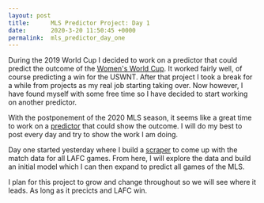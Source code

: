 ```yaml
---
layout: post
title:      MLS Predictor Project: Day 1
date:       2020-3-20 11:50:45 +0000
permalink:  mls_predictor_day_one
---
```

During the 2019 World Cup I decided to work on a predictor that could predict the outcome of the [Women's World Cup](https://github.com/Jbrancazio/fwwc_predictor). It worked fairly well, of course predicting a win for the USWNT. After that project I took a break for a while from projects as my real job starting taking over. Now however, I have found myself with some free time so I have decided to start working on another predictor. 

With the postponement of the 2020 MLS season, it seems like a great time to work on a [predictor](https://github.com/Jbrancazio/mls_predictor) that could show the outcome. I will do my best to post every day and try to show the work I am doing. 

Day one started yesterday where I build a [scraper](https://github.com/Jbrancazio/mls_predictor/blob/master/espn_scraper_mls.ipynb) to come up with the match data for all LAFC games. From here, I will explore the data and build an initial model which I can then expand to predict all games of the MLS. 

I plan for this project to grow and change throughout so we will see where it leads. As long as it precicts and LAFC win. 


